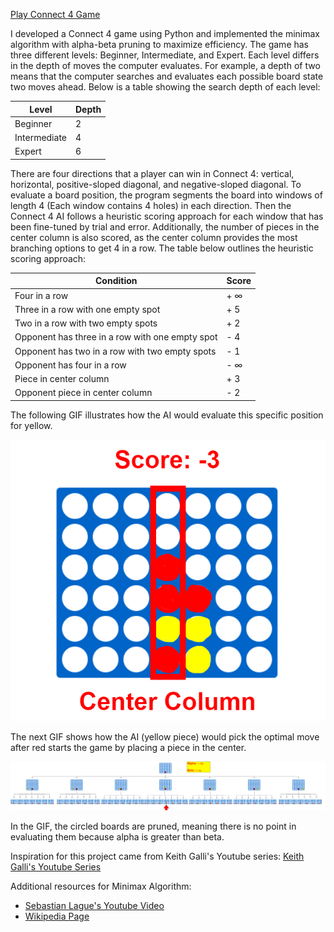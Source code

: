 [Play Connect 4 Game](https://jakeh766.github.io/portfolio/assets/Connect4/build/web/index.html)

I developed a Connect 4 game using Python and implemented the minimax algorithm with alpha-beta pruning to maximize efficiency. The game has three different levels: Beginner, Intermediate, and Expert. Each level differs in the depth of moves the computer evaluates. For example, a depth of two means that the computer searches and evaluates each possible board state two moves ahead. Below is a table showing the search depth of each level:

| Level | Depth |
| --- | --- |
| Beginner | 2 |
| Intermediate | 4 |
| Expert | 6 |

There are four directions that a player can win in Connect 4: vertical, horizontal, positive-sloped diagonal, and negative-sloped diagonal. To evaluate a board position, the program segments the board into windows of length 4 (Each window contains 4 holes) in each direction. Then the Connect 4 AI follows a heuristic scoring approach for each window that has been fine-tuned by trial and error. Additionally, the number of pieces in the center column is also scored, as the center column provides the most branching options to get 4 in a row. The table below outlines the heuristic scoring approach:

| Condition | Score |
| --- | --- |
| Four in a row | + &infin; |
| Three in a row with one empty spot | + 5 |
| Two in a row with two empty spots | + 2 |
| Opponent has three in a row with one empty spot | - 4 |
| Opponent has two in a row with two empty spots | - 1 |
| Opponent has four in a row | - &infin; |
| Piece in center column | + 3 |
| Opponent piece in center column | - 2 |

The following GIF illustrates how the AI would evaluate this specific position for yellow.

![Scoring](/assets/Connect4Scoring.gif)

The next GIF shows how the AI (yellow piece) would pick the optimal move after red starts the game by placing a piece in the center. 

![Minimax](/assets/Connect4GIF.gif)

In the GIF, the circled boards are pruned, meaning there is no point in evaluating them because alpha is greater than beta.

Inspiration for this project came from Keith Galli's Youtube series: [Keith Galli's Youtube Series](https://www.youtube.com/playlist?list=PLFCB5Dp81iNV_inzM-R9AKkZZlePCZdtV)

Additional resources for Minimax Algorithm:
- [Sebastian Lague's Youtube Video](https://www.youtube.com/watch?v=l-hh51ncgDI)
- [Wikipedia Page](https://en.wikipedia.org/wiki/Minimax)
